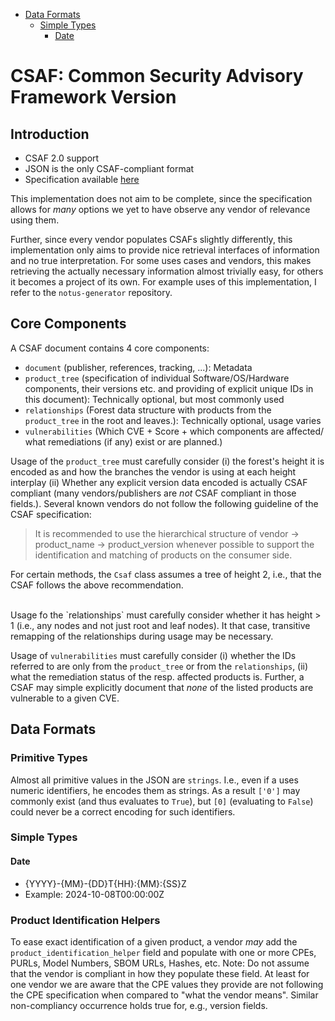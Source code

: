 
<!-- TOC -->
  * [Data Formats](#data-formats)
    * [Simple Types](#simple-types)
      * [Date](#date)
<!-- TOC -->

# CSAF: Common Security Advisory Framework Version

## Introduction
* CSAF 2.0 support 
* JSON is the only CSAF-compliant format
* Specification available [here](https://docs.oasis-open.org/csaf/csaf/v2.0/os/csaf-v2.0-os.html#)

This implementation does not aim to be complete, since the specification allows for *many*
    options we yet to have observe any vendor of relevance using them.

Further, since every vendor populates CSAFs slightly differently, this implementation only aims to provide nice
retrieval interfaces of information and no true interpretation. For some uses cases and vendors, this makes
retrieving the actually necessary information almost trivially easy, for others it becomes a project of its own.
For example uses of this implementation, I refer to the `notus-generator` repository.

## Core Components
A CSAF document contains 4 core components:
* `document` (publisher, references, tracking, ...): Metadata
* `product_tree` (specification of individual Software/OS/Hardware components, their versions etc. and providing of explicit unique IDs in this document): Technically optional, but most commonly used
* `relationships` (Forest data structure with products from the `product_tree` in the root and leaves.): Technically optional, usage varies
* `vulnerabilities` (Which CVE + Score + which components are affected/ what remediations (if any) exist or are planned.)

Usage of the `product_tree` must carefully consider (i) the forest's height it is encoded as and how the branches the vendor is using at each height interplay (ii) Whether any explicit version data encoded is actually CSAF compliant (many vendors/publishers are *not* CSAF compliant in those fields.).
Several known vendors do not follow the following guideline of the CSAF specification:
> It is recommended to use the hierarchical structure of vendor -> product_name -> product_version whenever possible to support the identification and matching of products on the consumer side.

For certain methods, the `Csaf` class assumes a tree of height 2, i.e., that the CSAF follows the above recommendation.


<br>
Usage fo the `relationships` must carefully consider whether it has height > 1 (i.e., any nodes and not just root and leaf nodes). It that case, transitive remapping of the relationships during usage may be necessary.

Usage of `vulnerabilities` must carefully consider (i) whether the IDs referred to are only from the `product_tree` or from the `relationships`, (ii) what the remediation status of the resp. affected products is.
Further, a CSAF may simple explicitly document that _none_ of the listed products are vulnerable to a given CVE.



## Data Formats


### Primitive Types
Almost all primitive values in the JSON are `strings`. I.e., even if a uses numeric identifiers, he encodes them as strings.
As a result `['0']` may commonly exist (and thus evaluates to `True`), but `[0]` (evaluating to `False`) could never be a correct encoding for such identifiers.

### Simple Types
#### Date
* {YYYY}-{MM}-{DD}T{HH}:{MM}:{SS}Z
* Example: 2024-10-08T00:00:00Z


### Product Identification Helpers
To ease exact identification of a given product, a vendor  *may* add the `product_identification_helper`
field and populate with one or more CPEs, PURLs, Model Numbers, SBOM URLs, Hashes, etc.
Note: Do not assume that the vendor is compliant in how they populate these field. 
At least for one vendor we are aware that the CPE values they provide are not following the CPE specification when compared to "what the vendor means".
Similar non-compliancy occurrence holds true for, e.g., version fields.
